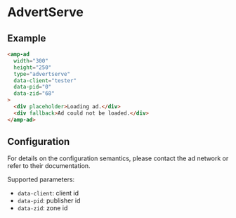 <!---
Copyright 2015 The AMP HTML Authors. All Rights Reserved.

Licensed under the Apache License, Version 2.0 (the "License");
you may not use this file except in compliance with the License.
You may obtain a copy of the License at

      http://www.apache.org/licenses/LICENSE-2.0

Unless required by applicable law or agreed to in writing, software
distributed under the License is distributed on an "AS-IS" BASIS,
WITHOUT WARRANTIES OR CONDITIONS OF ANY KIND, either express or implied.
See the License for the specific language governing permissions and
limitations under the License.
-->

# AdvertServe

## Example

```html
<amp-ad
  width="300"
  height="250"
  type="advertserve"
  data-client="tester"
  data-pid="0"
  data-zid="68"
>
  <div placeholder>Loading ad.</div>
  <div fallback>Ad could not be loaded.</div>
</amp-ad>
```

## Configuration

For details on the configuration semantics, please contact the ad network or
refer to their documentation.

Supported parameters:

- `data-client`: client id
- `data-pid`: publisher id
- `data-zid`: zone id
